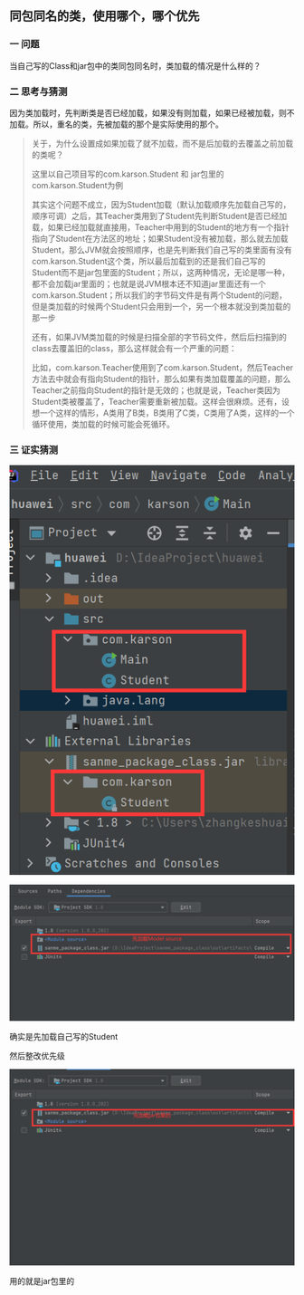 ## 同包同名的类，使用哪个，哪个优先

### 一 问题

当自己写的Class和jar包中的类同包同名时，类加载的情况是什么样的？

### 二 思考与猜测

因为类加载时，先判断类是否已经加载，如果没有则加载，如果已经被加载，则不加载。所以，重名的类，先被加载的那个是实际使用的那个。

> 关于，为什么设置成如果加载了就不加载，而不是后加载的去覆盖之前加载的类呢？
>
> 这里以自己项目写的com.karson.Student  和 jar包里的com.karson.Student为例
>
> 其实这个问题不成立，因为Student加载（默认加载顺序先加载自己写的，顺序可调）之后，其Teacher类用到了Student先判断Student是否已经加载，如果已经加载就直接用，Teacher中用到的Student的地方有一个指针指向了Student在方法区的地址；如果Student没有被加载，那么就去加载Student，那么JVM就会按照顺序，也是先判断我们自己写的类里面有没有com.karson.Student这个类，所以最后加载到的还是我们自己写的Student而不是jar包里面的Student；所以，这两种情况，无论是哪一种，都不会加载jar里面的；也就是说JVM根本还不知道jar里面还有一个com.karson.Student；所以我们的字节码文件是有两个Student的问题，但是类加载的时候两个Student只会用到一个，另一个根本就没到类加载的那一步
>
> 还有，如果JVM类加载的时候是扫描全部的字节码文件，然后后扫描到的class去覆盖旧的class，那么这样就会有一个严重的问题：
>
> 比如，com.karson.Teacher使用到了com.karson.Student，然后Teacher方法去中就会有指向Student的指针，那么如果有类加载覆盖的问题，那么Teacher之前指向Student的指针是无效的；也就是说，Teacher类因为Student类被覆盖了，Teacher需要重新被加载。这样会很麻烦。还有，设想一个这样的情形，A类用了B类，B类用了C类，C类用了A类，这样的一个循环使用，类加载的时候可能会死循环。

### 三 证实猜测

![](images/sameClass_classLoad1.png)

![](images/sameClass_classLoad2.png)



确实是先加载自己写的Student

然后整改优先级

![](images/sameClass_classLoad3.png)

用的就是jar包里的

